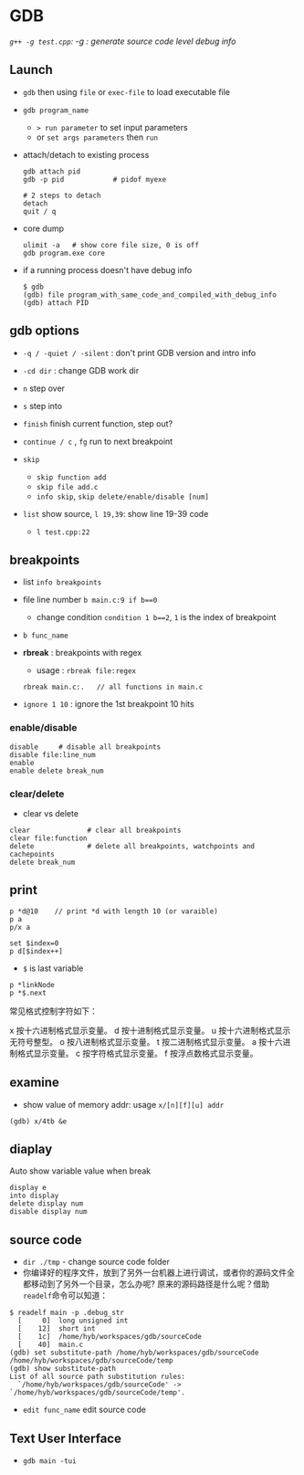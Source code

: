 # GDB


*`g++ -g test.cpp`: -g : generate source code level debug info*

## Launch

- `gdb` then using `file` or `exec-file` to load executable file
- `gdb program_name`
  - `> run parameter` to set input parameters
  - or `set args parameters` then `run`
- attach/detach to existing process

  ```
  gdb attach pid
  gdb -p pid			# pidof myexe

  # 2 steps to detach
  detach
  quit / q
  ```
- core dump
  ```
  ulimit -a   # show core file size, 0 is off
  gdb program.exe core
  ```
- if a running process doesn't have debug info
  ```
  $ gdb
  (gdb) file program_with_same_code_and_compiled_with_debug_info
  (gdb) attach PID
  ```

## gdb options

- `-q / -quiet / -silent` : don't print GDB version and intro info
- `-cd dir` : change GDB work dir

- `n` step over
- `s` step into
- `finish` finish current function, step out?
- `continue / c` , `fg` run to next breakpoint
- `skip`
  - `skip function add`
  - `skip file add.c`
  - `info skip`, `skip delete/enable/disable [num]`
- `list` show source, `l 19,39`: show line 19-39 code
  - `l test.cpp:22`

## breakpoints

- list `info breakpoints`
- file line number `b main.c:9 if b==0`
  - change condition `condition 1 b==2`, `1` is the index of breakpoint
- `b func_name`

- **rbreak** : breakpoints with regex
  - usage : `rbreak file:regex`
  ```
  rbreak main.c:.   // all functions in main.c
  ```
- `ignore 1 10` : ignore the 1st breakpoint 10 hits

### enable/disable

```
disable     # disable all breakpoints
disable file:line_num
enable
enable delete break_num
```

### clear/delete

- clear vs delete
```
clear              # clear all breakpoints
clear file:function
delete             # delete all breakpoints, watchpoints and cachepoints
delete break_num
```

## print

```
p *d@10    // print *d with length 10 (or varaible)
p a
p/x a

set $index=0
p d[$index++]
```

- `$` is last variable

```
p *linkNode
p *$.next
```

常见格式控制字符如下：

x 按十六进制格式显示变量。
d 按十进制格式显示变量。
u 按十六进制格式显示无符号整型。
o 按八进制格式显示变量。
t 按二进制格式显示变量。
a 按十六进制格式显示变量。
c 按字符格式显示变量。
f 按浮点数格式显示变量。


## examine

* show value of memory addr: usage `x/[n][f][u] addr`

```
(gdb) x/4tb &e
```

## diaplay

Auto show variable value when break

```
display e
into display
delete display num
disable display num
```

## source code

- `dir ./tmp` - change source code folder
- 你编译好的程序文件，放到了另外一台机器上进行调试，或者你的源码文件全都移动到了另外一个目录，怎么办呢?
  原来的源码路径是什么呢？借助`readelf`命令可以知道：

```
$ readelf main -p .debug_str
  [     0]  long unsigned int
  [    12]  short int
  [    1c]  /home/hyb/workspaces/gdb/sourceCode
  [    40]  main.c
(gdb) set substitute-path /home/hyb/workspaces/gdb/sourceCode /home/hyb/workspaces/gdb/sourceCode/temp
(gdb) show substitute-path
List of all source path substitution rules:
  `/home/hyb/workspaces/gdb/sourceCode' -> `/home/hyb/workspaces/gdb/sourceCode/temp'.
```

- `edit func_name` edit source code

## Text User Interface

- `gdb main -tui`













